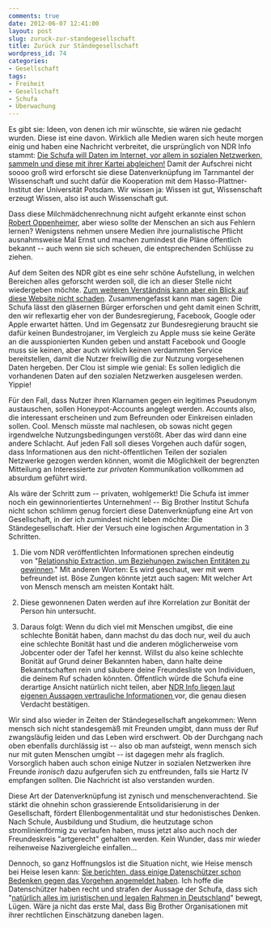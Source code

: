 ```yaml
---
comments: true
date: 2012-06-07 12:41:00
layout: post
slug: zuruck-zur-standegesellschaft
title: Zurück zur Ständegesellschaft
wordpress_id: 74
categories:
- Gesellschaft
tags:
- Freiheit
- Gesellschaft
- Schufa
- Überwachung
---
```


Es gibt sie: Ideen, von denen ich mir wünschte, sie wären nie gedacht wurden. Diese ist eine davon. Wirklich alle Medien waren sich heute morgen einig und haben eine Nachricht verbreitet, die ursprünglich von NDR Info stammt: [Die Schufa will Daten im Internet, vor allem in sozialen Netzwerken, sammeln und diese mit ihrer Kartei abgleichen!](http://www.ndr.de/ratgeber/netzwelt/schufa115.html) Damit der Aufschrei nicht soooo groß wird erforscht sie diese Datenverknüpfung im Tarnmantel der Wissenschaft und sucht dafür die Kooperation mit dem Hasso-Plattner-Institut der Universität Potsdam. Wir wissen ja: Wissen ist gut, Wissenschaft erzeugt Wissen, also ist auch Wissenschaft gut.

Dass diese Milchmädchenrechnung nicht aufgeht erkannte einst schon [Robert Oppenheimer](http://de.wikipedia.org/wiki/Robert_Oppenheimer), aber wieso sollte der Menschen an sich aus Fehlern lernen? Wenigstens nehmen unsere Medien ihre journalistische Pflicht ausnahmsweise Mal Ernst und machen zumindest die Pläne öffentlich bekannt -- auch wenn sie sich scheuen, die entsprechenden Schlüsse zu ziehen.

Auf dem Seiten des NDR gibt es eine sehr schöne Aufstellung, in welchen Bereichen alles geforscht werden soll, die ich an dieser Stelle nicht wiedergeben möchte. [Zum weiteren Verständnis kann aber ein Blick auf diese Website nicht schaden](http://www.ndr.de/info/programm/sendungen/reportagen/schufa121.html). Zusammengefasst kann man sagen: Die Schufa lässt den gläsernen Bürger erforschen und geht damit einen Schritt, den wir reflexartig eher von der Bundesregierung, Facebook, Google oder Apple erwartet hätten. Und im Gegensatz zur Bundesregierung braucht sie dafür keinen Bundestrojaner, im Vergleich zu Apple muss sie keine Geräte an die ausspionierten Kunden geben und anstatt Facebook und Google muss sie keinen, aber auch wirklich keinen verdammten Service bereitstellen, damit die Nutzer freiwillig die zur Nutzung vorgesehenen Daten hergeben. Der Clou ist simple wie genial: Es sollen lediglich die vorhandenen Daten auf den sozialen Netzwerken ausgelesen werden. Yippie!

Für den Fall, dass Nutzer ihren Klarnamen gegen ein legitimes Pseudonym austauschen, sollen Honeypot-Accounts angelegt werden. Accounts also, die interessant erscheinen und zum Befreunden oder Einkreisen einladen sollen. Cool. Mensch müsste mal nachlesen, ob sowas nicht gegen irgendwelche Nutzungsbedingungen verstößt. Aber das wird dann eine andere Schlacht. Auf jeden Fall soll dieses Vorgehen auch dafür sogen, dass Informationen aus den nicht-öffentlichen Teilen der sozialen Netzwerke gezogen werden können, womit die Möglichkeit der begrenzten Mitteilung an Interessierte zur _privaten_ Kommunikation vollkommen ad absurdum geführt wird.

Als wäre der Schritt zum -- privaten, wohlgemerkt! Die Schufa ist immer noch ein gewinnorientiertes Unternehmen! -- Big Brother Institut Schufa nicht schon schlimm genug forciert diese Datenverknüpfung eine Art von Gesellschaft, in der ich zumindest nicht leben möchte: Die Ständegesellschaft. Hier der Versuch eine logischen Argumentation in 3 Schritten.



	
  1. Die vom NDR veröffentlichten Informationen sprechen eindeutig von "[Relationship Extraction, um Beziehungen zwischen Entitäten zu gewinnen](http://www.ndr.de/info/programm/sendungen/reportagen/schufa121.html)." Mit anderen Worten: Es wird geschaut, wer mit wem befreundet ist. Böse Zungen könnte jetzt auch sagen: Mit welcher Art von Mensch mensch am meisten Kontakt hält.

	
  2. Diese gewonnenen Daten werden auf ihre Korrelation zur Bonität der Person hin untersucht.

	
  3. Daraus folgt: Wenn du dich viel mit Menschen umgibst, die eine schlechte Bonität haben, dann machst du das doch nur, weil du auch eine schlechte Bonität hast und die anderen möglicherweise vom Jobcenter oder der Tafel her kennst. Willst du also keine schlechte Bonität auf Grund deiner Bekannten haben, dann halte deine Bekanntschaften rein und säubere deine Freundesliste von Individuen, die deinem Ruf schaden könnten. Öffentlich würde die Schufa eine derartige Ansicht natürlich nicht teilen, aber [NDR Info liegen laut eigenen Aussagen vertrauliche Informationen ](http://www.ndr.de/ratgeber/netzwelt/schufa115.html)vor, die genau diesen Verdacht bestätigen.




Wir sind also wieder in Zeiten der Ständegesellschaft angekommen: Wenn mensch sich nicht standesgemäß mit Freunden umgibt, dann muss der Ruf zwangsläufig leiden und das Leben wird erschwert. Ob der Durchgang nach oben ebenfalls durchlässig ist -- also ob man aufsteigt, wenn mensch sich nur mit guten Menschen umgibt -- ist dagegen mehr als fraglich. Vorsorglich haben auch schon einige Nutzer in sozialen Netzwerken ihre Freunde _ironisch_ dazu aufgerufen sich zu entfreunden, falls sie Hartz IV empfangen sollten. Die Nachricht ist also verstanden wurden.







Diese Art der Datenverknüpfung ist zynisch und menschenverachtend. Sie stärkt die ohnehin schon grassierende Entsolidarisierung in der Gesellschaft, fördert Ellenbogenmentalität und stur hedonistisches Denken. Nach Schule, Ausbildung und Studium, die heutzutage schon stromlinienförmig zu verlaufen haben, muss jetzt also auch noch der Freundeskreis "artgerecht" gehalten werden. Kein Wunder, dass mir wieder reihenweise Nazivergleiche einfallen...







Dennoch, so ganz Hoffnungslos ist die Situation nicht, wie Heise mensch bei Heise lesen kann: [Sie berichten, dass einige Datenschützer schon Bedenken gegen das Vorgehen angemeldet haben](http://www.heise.de/newsticker/meldung/Bericht-Schufa-will-Daten-in-sozialen-Netzwerken-nutzen-1612450.html). Ich hoffe die Datenschützer haben recht und strafen der Aussage der Schufa, dass sich "[natürlich alles im juristischen und legalen Rahmen in Deutschland](http://www.ndr.de/ratgeber/netzwelt/schufa119.html)" bewegt, Lügen. Wäre ja nicht das erste Mal, dass Big Brother Organisationen mit ihrer rechtlichen Einschätzung daneben lagen.
